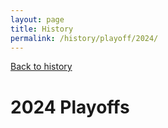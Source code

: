 ```yaml
---
layout: page
title: History
permalink: /history/playoff/2024/
---
```


<a href="/history/" class="back">Back to history</a>

# 2024 Playoffs

<div class="bracket">
  <div class="round round-1-west">
    <div class="matchup">
      <div class="team-logo" data-team="colorado" data-wins="4" data-seed="1"></div>
      <div class="team-logo" data-team="dallas" data-wins="3" data-seed="8"></div>
    </div>
    <div class="matchup">
      <div class="team-logo" data-team="chicago" data-wins="4" data-seed="3"></div>
      <div class="team-logo" data-team="stlouis" data-wins="1" data-seed="6"></div>
    </div>
    <div class="matchup">
      <div class="team-logo" data-team="vancouver" data-wins="4" data-seed="2"></div>
      <div class="team-logo" data-team="minnesota" data-wins="1" data-seed="7"></div>
    </div>
    <div class="matchup">
      <div class="team-logo" data-team="anaheim" data-wins="0" data-seed="4"></div>
      <div class="team-logo" data-team="losangeles" data-wins="4" data-seed="5"></div>
    </div>
  </div>
  <div class="round round-1-east">
    <div class="matchup">
      <div class="team-logo" data-team="tampabay" data-wins="3" data-seed="1"></div>
      <div class="team-logo" data-team="buffalo" data-wins="4" data-seed="8"></div>
    </div>
    <div class="matchup">
      <div class="team-logo" data-team="montreal" data-wins="0" data-seed="5"></div>
      <div class="team-logo" data-team="boston" data-wins="4" data-seed="6"></div>
    </div>
    <div class="matchup">
      <div class="team-logo" data-team="newyorkrangers" data-wins="4" data-seed="2"></div>
      <div class="team-logo" data-team="columbus" data-wins="3" data-seed="7"></div>
    </div>
    <div class="matchup">
      <div class="team-logo" data-team="carolina" data-wins="1" data-seed="3"></div>
      <div class="team-logo" data-team="newyorkislanders" data-wins="4" data-seed="4"></div>
    </div>
  </div>
  <div class="round round-2-west">
    <div class="matchup">
      <div class="team-logo" data-team="colorado" data-wins="4"></div>
      <div class="spacer"></div>
      <div class="team-logo" data-team="chicago" data-wins="2"></div>
    </div>
    <div class="spacer"></div>
    <div class="matchup">
      <div class="team-logo" data-team="vancouver" data-wins="2"></div>
      <div class="spacer"></div>
      <div class="team-logo" data-team="losangeles" data-wins="4"></div>
    </div>
  </div>
  <div class="round round-2-east">
    <div class="matchup">
      <div class="team-logo" data-team="boston" data-wins="4"></div>
      <div class="spacer"></div>
      <div class="team-logo" data-team="buffalo" data-wins="2"></div>
    </div>
    <div class="spacer"></div>
    <div class="matchup">
      <div class="team-logo" data-team="newyorkrangers" data-wins="4"></div>
      <div class="spacer"></div>
      <div class="team-logo" data-team="newyorkislanders" data-wins="1"></div>
    </div>
  </div>
  <div class="round round-3-west">
    <div class="matchup">
      <div class="team-logo" data-team="colorado" data-wins="4"></div>
      <div class="spacer"></div>
      <div class="spacer"></div>
      <div class="spacer"></div>
      <div class="team-logo" data-team="losangeles" data-wins="1"></div>
    </div>
  </div>
  <div class="round round-3-east">
    <div class="matchup">
      <div class="team-logo" data-team="newyorkrangers" data-wins="4"></div>
      <div class="spacer"></div>
      <div class="spacer"></div>
      <div class="spacer"></div>
      <div class="team-logo" data-team="boston" data-wins="3"></div>
    </div>
  </div>
  <div class="final">
    <div class="matchup">
      <div class="team-logo" data-team="colorado" data-wins="2"></div>
      <div class="spacer"></div>
      <div class="team-logo" data-team="newyorkrangers" data-wins="4"></div>
    </div>
  </div>
</div>